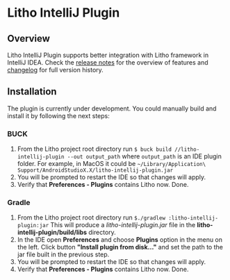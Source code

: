 # Litho IntelliJ Plugin

## Overview
Litho IntelliJ Plugin supports better integration with Litho framework in IntelliJ IDEA. Check the
<a href='https://github.com/facebook/litho/blob/master/litho-intellij-plugin/src/main/resources/META-INF/plugin.xml'>
release notes</a> for the overview of features and
<a href='https://github.com/facebook/litho/blob/master/litho-intellij-plugin/CHANGELOG.md'>changelog</a> for full version history.
## Installation
The plugin is currently under development. You could manually build and install it by following the next steps:
### BUCK
1. From the Litho project root directory run `$ buck build //litho-intellij-plugin --out output_path`
where `output_path` is an IDE plugin folder.  For example, in MacOS it could be
`~/Library/Application\ Support/AndroidStudioX.X/litho-intellij-plugin.jar`
2. You will be prompted to restart the IDE so that changes will apply.
3. Verify that  **Preferences - Plugins**  contains Litho now. Done.

### Gradle
1. From the Litho project root directory run `$./gradlew :litho-intellij-plugin:jar`
This will produce a *litho-intellij-plugin.jar* file in the **litho-intellij-plugin/build/libs** directory.
2. In the IDE open **Preferences** and choose **Plugins** option in the menu on the left.
Click button **"Install plugin from disk..."** and set the path to the jar file built in the previous step.
3. You will be prompted to restart the IDE so that changes will apply.
4. Verify that **Preferences - Plugins** contains Litho now. Done.